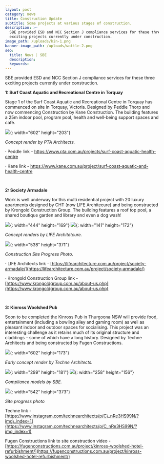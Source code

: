 ```yaml
---
layout: post
category: news
title: Construction Update
subtitle: Some projects at various stages of construction.
description: >-
  SBE provided ESD and NCC Section J compliance services for these three
  exciting projects currently under construction.  
image_path: /uploads/kin-1.png
banner-image_path: /uploads/wattle-2.png
seo:
  title: News | SBE
  description:
  keywords:
---
```

SBE provided ESD and NCC Section J compliance services for these three exciting projects currently under construction.

**1: Surf Coast Aquatic and Recreational Centre in Torquay**

Stage 1 of the Surf Coast Aquatic and Recreational Centre in Torquay has commenced on site in Torquay, Victoria. Designed by Peddle Thorp and now commencing Construction by Kane Construction. The building features a 25m indoor pool, program pool, health and well-being support spaces and café.

![](file:///C:/Users/sean/AppData/Local/Packages/oice_16_974fa576_32c1d314_313f/AC/Temp/msohtmlclip1/01/clip_image002.jpg){: width="602" height="203"}

*Concept render by PTA Architects.*

· Peddle link – https://www.pta.com.au/projects/surf-coast-aquatic-health-centre

· Kane link - https://www.kane.com.au/project/surf-coast-aquatic-and-health-centre

&nbsp;

**2: Society Armadale**

Work is well underway for this multi residential project with 20 luxury apartments designed by CHT (now LIFE Architecure) and being constructed by Krongold Construction Group. The building features a roof top pool, a shared boutique garden and library and even a dog wash!

![](file:///C:/Users/sean/AppData/Local/Packages/oice_16_974fa576_32c1d314_313f/AC/Temp/msohtmlclip1/01/clip_image004.jpg){: width="444" height="169"} ![](file:///C:/Users/sean/AppData/Local/Packages/oice_16_974fa576_32c1d314_313f/AC/Temp/msohtmlclip1/01/clip_image006.jpg){: width="141" height="172"}

*Concept renders by LIFE Architetcure.*

![](file:///C:/Users/sean/AppData/Local/Packages/oice_16_974fa576_32c1d314_313f/AC/Temp/msohtmlclip1/01/clip_image008.jpg){: width="538" height="371"}

*Construction Site Progress Photo.*

· LIFE Architects link - [https://lifearchitecture.com.au/project/society-armadale/](https://lifearchitecture.com.au/project/society-armadale/)

· Krongold Construction Group link - [https://www.krongoldgroup.com.au/about-us.php](https://www.krongoldgroup.com.au/about-us.php)

&nbsp;

**3: Kinross Woolshed Pub**

Soon to be completed the Kinross Pub in Thurgoona NSW will provide food, entertainment (including a bowling alley and gaming room) as well as pleasant indoor and outdoor spaces for socialising. This project was an interesting challenge as it retains much of its original structure and claddings – some of which have a long history. Designed by Techne Architects and being constructed by Fugen Constructions.

![](file:///C:/Users/sean/AppData/Local/Packages/oice_16_974fa576_32c1d314_313f/AC/Temp/msohtmlclip1/01/clip_image010.jpg){: width="602" height="173"}

*Early concept render by Techne Architects.*

![](file:///C:/Users/sean/AppData/Local/Packages/oice_16_974fa576_32c1d314_313f/AC/Temp/msohtmlclip1/01/clip_image012.jpg){: width="299" height="181"} ![](file:///C:/Users/sean/AppData/Local/Packages/oice_16_974fa576_32c1d314_313f/AC/Temp/msohtmlclip1/01/clip_image014.png){: width="258" height="156"}

*Compliance models by SBE.*

![](file:///C:/Users/sean/AppData/Local/Packages/oice_16_974fa576_32c1d314_313f/AC/Temp/msohtmlclip1/01/clip_image016.jpg){: width="542" height="373"}

*Site progress photo*

Techne link - [https://www.instagram.com/technearchitects/p/C\_nRe3HS99N/?img\_index=1](https://www.instagram.com/technearchitects/p/C_nRe3HS99N/?img_index=1)

Fugen Constructions link to site construction video - [https://fugenconstructions.com.au/project/kinross-woolshed-hotel-refurbishment/](https://fugenconstructions.com.au/project/kinross-woolshed-hotel-refurbishment/)